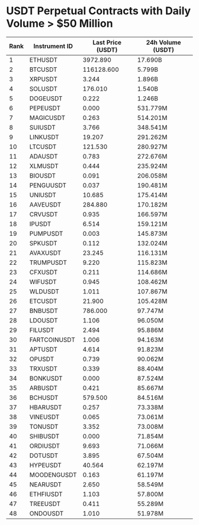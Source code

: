 # USDT Perpetual Contracts with Daily Volume > $50 Million

| Rank | Instrument ID | Last Price (USDT) | 24h Volume (USDT) |
|------|---------------|-------------------|-------------------|
| 1 | ETHUSDT | 3972.890 | 17.690B |
| 2 | BTCUSDT | 116128.600 | 5.799B |
| 3 | XRPUSDT | 3.244 | 1.896B |
| 4 | SOLUSDT | 176.010 | 1.540B |
| 5 | DOGEUSDT | 0.222 | 1.246B |
| 6 | PEPEUSDT | 0.000 | 531.779M |
| 7 | MAGICUSDT | 0.263 | 514.201M |
| 8 | SUIUSDT | 3.766 | 348.541M |
| 9 | LINKUSDT | 19.207 | 291.262M |
| 10 | LTCUSDT | 121.530 | 280.927M |
| 11 | ADAUSDT | 0.783 | 272.676M |
| 12 | XLMUSDT | 0.444 | 235.924M |
| 13 | BIOUSDT | 0.091 | 206.058M |
| 14 | PENGUUSDT | 0.037 | 190.481M |
| 15 | UNIUSDT | 10.685 | 175.414M |
| 16 | AAVEUSDT | 284.880 | 170.182M |
| 17 | CRVUSDT | 0.935 | 166.597M |
| 18 | IPUSDT | 6.514 | 159.121M |
| 19 | PUMPUSDT | 0.003 | 145.873M |
| 20 | SPKUSDT | 0.112 | 132.024M |
| 21 | AVAXUSDT | 23.245 | 116.131M |
| 22 | TRUMPUSDT | 9.220 | 115.823M |
| 23 | CFXUSDT | 0.211 | 114.686M |
| 24 | WIFUSDT | 0.945 | 108.462M |
| 25 | WLDUSDT | 1.011 | 107.867M |
| 26 | ETCUSDT | 21.900 | 105.428M |
| 27 | BNBUSDT | 786.000 | 97.747M |
| 28 | LDOUSDT | 1.106 | 96.050M |
| 29 | FILUSDT | 2.494 | 95.886M |
| 30 | FARTCOINUSDT | 1.006 | 94.163M |
| 31 | APTUSDT | 4.614 | 91.823M |
| 32 | OPUSDT | 0.739 | 90.062M |
| 33 | TRXUSDT | 0.339 | 88.404M |
| 34 | BONKUSDT | 0.000 | 87.524M |
| 35 | ARBUSDT | 0.421 | 85.667M |
| 36 | BCHUSDT | 579.500 | 84.516M |
| 37 | HBARUSDT | 0.257 | 73.338M |
| 38 | VINEUSDT | 0.065 | 73.061M |
| 39 | TONUSDT | 3.352 | 73.008M |
| 40 | SHIBUSDT | 0.000 | 71.854M |
| 41 | ORDIUSDT | 9.693 | 71.066M |
| 42 | DOTUSDT | 3.895 | 67.504M |
| 43 | HYPEUSDT | 40.564 | 62.197M |
| 44 | MOODENGUSDT | 0.163 | 61.197M |
| 45 | NEARUSDT | 2.650 | 58.549M |
| 46 | ETHFIUSDT | 1.103 | 57.800M |
| 47 | TREEUSDT | 0.411 | 55.289M |
| 48 | ONDOUSDT | 1.010 | 51.978M |
